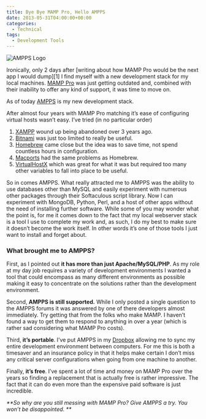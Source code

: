 ```yaml
---
title: Bye Bye MAMP Pro, Hello AMPPS
date: 2013-05-31T04:00:00+00:00
categories:
  - Technical
tags:
  - Development Tools
---
```


![AMPPS Logo](/images/2013/05/ampps_logo.png)

Ironically, only 2 days after \[writing about how MAMP Pro would be the next app I would dump\]\[1\] I find myself with a new development stack for my local machines. [MAMP Pro](http://www.mamp.info/en/mamp-pro/ "MAMP Pro") was just getting outdated and, combined with their inability to offer any kind of support, it was time to move on.

As of today [AMPPS][2] is my new development stack.

After almost four years with MAMP Pro matching it’s ease of configuring virtual hosts wasn’t easy. I’ve tried (in no particular order)

1.  [XAMPP](https://www.apachefriends.org) wound up being abandoned over 3 years ago.
2.  [Bitnami](http://bitnami.com/stack/mamp "Bitnami MAMP Stack") was just too limited to really be useful.
3.  [Homebrew](http://mxcl.github.io/homebrew/ "Homebrew") came close but the idea was to save time, not spend countless hours in configuration.
4.  [Macports](http://www.macports.org/ "Macports") had the same problems as Homebrew.
5.  [VirtualHostX](http://clickontyler.com/virtualhostx/ "VirtualHostX") which was great for what it was but required too many other variables to fall into place to be useful.

So in comes AMPPS. What really attracted me to AMPPS was the ability to use databases other than MySQL and easily experiment with numerous other packages through their Softaculous script library. Now I can experiment with MongoDB, Python, Perl, and a host of other apps without the need of installing further software. While some of you may wonder what the point is, for me it comes down to the fact that my local webserver stack is a tool I use to complete my work and, as such, I do my best to make sure it doesn’t become the work itself. In other words it’s one of those tools I just want to install and forget about.

### What brought me to AMPPS?

First, as I pointed out **it has more than just Apache/MySQL/PHP**. As my role at my day job requires a variety of development environments I wanted a tool that could encompass as many different environments as possible making it easy to concentrate on the solutions rather than the development environment.

Second, **AMPPS is still supported.** While I only posted a single question to the AMPPS forums it was answered by one of there developers almost immediately. Try getting that from the folks who make MAMP. I haven’t found a way to get them to respond to anything in over a year (which is rather sad considering what MAMP Pro costs).

Third, **it’s portable**. I’ve put AMPPS in my [Dropbox](http://www.dropbox.com "Dropbox") allowing me to sync my entire development environment between computers. For me this is both a timesaver and an insurance policy in that it helps make certain I don’t miss any critical server configurations when going from one machine to another.

Finally, **it’s free**. I’ve spent a lot of time and money on MAMP Pro over the years so finding a replacement that is actually free is rather impressive. The fact that it can do even more than the expensive paid software is just incredible.

_**So why are you still messing with MAMP Pro? Give AMPPS a try. You won’t be disappointed. **_

 [1]: /2013/05/bit51s-development-tools-2013-edition/
 [2]: http://www.ampps.com/ "Softaculous AMPPS"